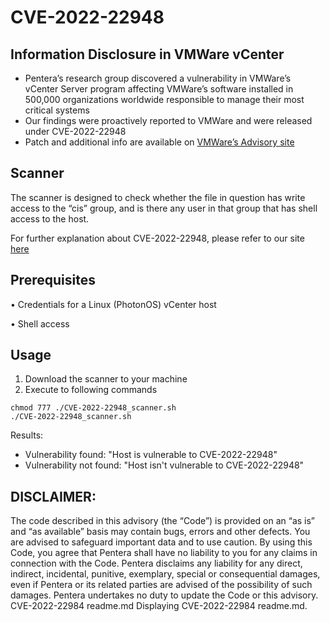 
# CVE-2022-22948
## Information Disclosure in VMWare vCenter

-   Pentera’s research group discovered a vulnerability in VMWare’s vCenter Server program affecting VMWare’s software installed in 500,000 organizations worldwide responsible to manage their most critical systems
-   Our findings were proactively reported to VMWare and were released under CVE-2022-22948
-   Patch and additional info are available on [VMWare’s Advisory site](https://www.vmware.com/security/advisories/VMSA-2022-0009.html)

## Scanner

The scanner is designed to check whether the file in question has write access to the “cis” group, and is there any user in that group that has shell access to the host. 

For further explanation about CVE-2022-22948, please refer to our site [here](https://www.pentera.io/blog)

## Prerequisites
•	Credentials for a Linux (PhotonOS) vCenter host

•	Shell access 

## Usage

1. Download the scanner to your machine
2. Execute to following commands
```
chmod 777 ./CVE-2022-22948_scanner.sh
./CVE-2022-22948_scanner.sh
```

Results:
* Vulnerability found: "Host is vulnerable to CVE-2022-22948"
* Vulnerability not found: "Host isn't vulnerable to CVE-2022-22948"

## DISCLAIMER: 
The code described in this advisory (the “Code”) is provided on an “as is” and
“as available” basis may contain bugs, errors and other defects. You are
advised to safeguard important data and to use caution. By using this Code, you
agree that Pentera shall have no liability to you for any claims in
connection with the Code. Pentera disclaims any liability for any direct,
indirect, incidental, punitive, exemplary, special or consequential damages,
even if Pentera or its related parties are advised of the possibility of
such damages. Pentera undertakes no duty to update the Code or this
advisory.
CVE-2022-22984 readme.md
Displaying CVE-2022-22984 readme.md.
